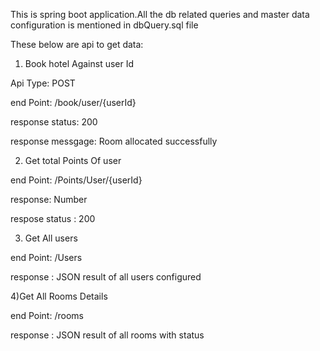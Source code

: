 This is spring boot application.All the db related queries and master data configuration is mentioned in dbQuery.sql file


These below are api to get data:



1) Book hotel Against user Id

Api Type: POST

end Point: /book/user/{userId}

response status:  200

response messgage: Room allocated successfully



2) Get total Points Of user 

end Point: /Points/User/{userId}

response: Number

respose status : 200



3) Get All users 

end Point: /Users

response : JSON result of all users configured


4)Get All Rooms Details

end Point: /rooms

response : JSON result of all rooms with status





